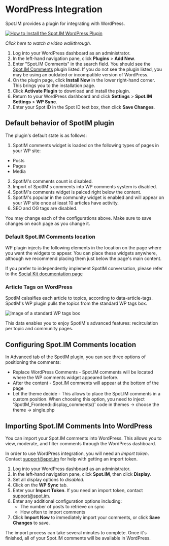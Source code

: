 # WordPress Integration

Spot.IM provides a plugin for integrating with WordPress.

[![How to Install the Spot.IM WordPress Plugin](https://img.youtube.com/vi/U-TWO8k0ojI/0.jpg)](https://www.youtube.com/watch?v=U-TWO8k0ojI)

_Click here to watch a video walkthrough._

1. Log into your WordPress dashboard as an administrator.
2. In the left-hand navigation pane, click **Plugins** > **Add New**.
3. Enter "Spot.IM Comments" in the search field. You should see the [Spot.IM Comments](https://wordpress.org/plugins/spotim-comments/) plugin listed. If you do not see the plugin listed, you may be using an outdated or incompatible version of WordPress.
4. On the plugin page, click **Install Now** in the lower right-hand corner. This brings you to the installation page.
5. Click **Activate Plugin** to download and install the plugin.
6. Return to your WordPress dashboard and click **Settings** > **Spot.IM Settings** > **WP Sync**.
7. Enter your Spot ID in the Spot ID text box, then click **Save Changes**.

## Default behavior of SpotIM plugin

The plugin's default state is as follows:
1. SpotIM comments widget is loaded on the following types of pages in your WP site:
- Posts
- Pages
- Media
2. SpotIM's comments count is disabled.
3. Import of SpotIM's comments into WP comments system is disabled.
4. SpotIM's comments widget is palced right below the content.
5. SpotIM's popular in the community widget is enabled and will appear on your WP site once at least 10 articles have activity.
6. SEO and OG tags are disabled.



You may change each of the configurations above. Make sure to save changes on each page as you change it.

### Default Spot.IM Comments location
WP plugin injects the following elements in the location on the page where you want the widgets to appear. You can place these widgets anywhere, although we recommend placing them just below the page's main content.

If you prefer to independently implement SpotIM conversation, please refer to the [Social Kit documentation page](../social-kit/README.md) 

### Article Tags on WordPress
SpotIM calssifies each article to topics, according to data-article-tags. SpotIM's WP plugin pulls the topics from the standard WP tags box. 

![Image of a standard WP tags box](wp-tags-box.png)

This data enables you to enjoy SpotIM's advanced features: recirculation per topic and community pages.

## Configuring Spot.IM Comments location

In Advanced tab of the SpotIM plugin, you can see three options of positioning the comments:
- Replace WordPress Comments - Spot.IM comments will be located where the WP comments widget appeared before.
- After the content - Spot.IM comments will appear at the bottom of the page
- Let the theme decide - This allows to place the Spot.IM comments in a custom position. 
    When choosing this option, you need to inject 'SpotIM_Frontend::display_comments()' code in themes -> choose the theme ->     single.php

## Importing Spot.IM Comments Into WordPress

You can import your Spot.IM comments into WordPress. This allows you to view, moderate, and filter comments through the WordPress dashboard.

In order to use WordPress integration, you will need an _import token_. Contact [support@spot.im](mailto:support@spot.im) for help with getting an import token.

1. Log into your WordPress dashboard as an administrator.
2. In the left-hand navigation pane, click **Spot.IM**, then click **Display**.
3. Set all display options to _disabled_.
3. Click on the **WP Sync** tab.
4. Enter your **Import Token**. If you need an import token, contact [support@spot.im](mailto:support@spot.im).
5. Enter any additional configuration options including:
    - The number of posts to retrieve on sync
    - How often to import comments
6. Click **Import Now** to immediately import your comments, or click **Save Changes** to save.

The import process can take several minutes to complete. Once it's finished, all of your Spot.IM comments will be available in WordPress.
